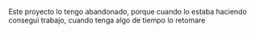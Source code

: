 Este proyecto lo tengo abandonado, porque cuando lo estaba haciendo consegui trabajo, cuando tenga algo de tiempo lo retomare

